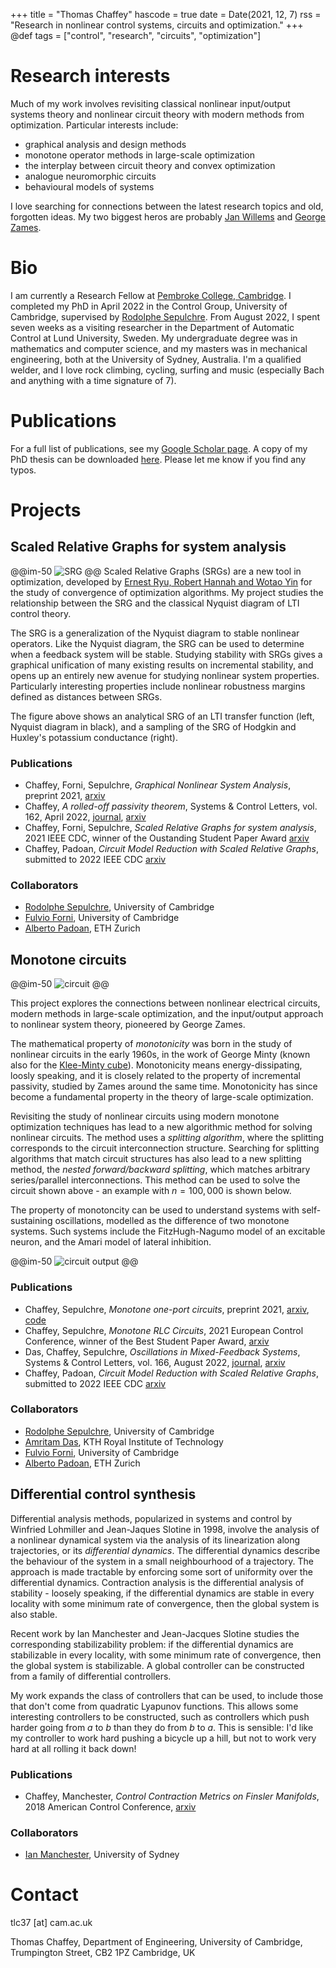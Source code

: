 +++
title = "Thomas Chaffey"
hascode = true
date = Date(2021, 12, 7)
rss = "Research in nonlinear control systems, circuits and optimization."
+++
@def tags = ["control", "research", "circuits", "optimization"]

# Research interests
Much of my work involves revisiting classical nonlinear input/output systems theory
and nonlinear circuit theory with modern methods from optimization.  Particular interests include:

* graphical analysis and design methods
* monotone operator methods in large-scale optimization
* the interplay between circuit theory and convex optimization
* analogue neuromorphic circuits
* behavioural models of systems

I love searching for connections between the latest research topics and old, forgotten ideas.  My two biggest heros are probably [Jan Willems](https://homes.esat.kuleuven.be/~sistawww/smc/jwillems/) and [George Zames](http://www.mit.edu/~mitter/publications/85_legacy_zames_IEEEAC.pdf).

# Bio
I am currently a Research Fellow at [Pembroke College, Cambridge](https://www.pem.cam.ac.uk/college/master-and-fellows/list-fellows/dr-tom-chaffey).  I completed my PhD in April 2022 in the Control Group, University of Cambridge, supervised by [Rodolphe Sepulchre](https://sites.google.com/site/rsepulchre/).  From August 2022, I spent seven weeks as a visiting researcher in the Department of Automatic Control at Lund University, Sweden.  My undergraduate degree was in mathematics and computer science, and my masters was in mechanical engineering, both at the University of Sydney, Australia.  I'm a qualified welder, and I love rock climbing, cycling, surfing and music (especially Bach and anything with a time signature of 7).

# Publications
For a full list of publications, see my [Google Scholar page](https://scholar.google.nl/citations?user=mpR3WKgAAAAJ&hl=en).  A copy of my PhD thesis can be downloaded [here](/assets/pdf/Tom_thesis.pdf).  Please let me know if you find any typos.

# Projects

## Scaled Relative Graphs for system analysis

@@im-50
![SRG](/assets/images/srg.svg)
@@
Scaled Relative Graphs (SRGs) are a new tool in optimization, developed by [Ernest Ryu, Robert Hannah and Wotao Yin](https://link.springer.com/article/10.1007/s10107-021-01639-w) for the study of convergence of optimization algorithms.  My project studies the relationship between the SRG and the classical Nyquist diagram of LTI control theory.  

The SRG is a generalization of the Nyquist diagram to stable nonlinear operators.  Like the Nyquist diagram, the SRG can be used to determine when a feedback system will be stable.  Studying stability with SRGs gives a graphical unification of many existing results on incremental stability, and opens up an entirely new avenue for studying nonlinear system properties.  Particularly interesting properties include nonlinear robustness margins defined as distances between SRGs.  

The figure above shows an analytical SRG of an LTI transfer function (left, Nyquist diagram in black), and a sampling of the SRG of Hodgkin and Huxley's potassium conductance (right).

### Publications
* Chaffey, Forni, Sepulchre, *Graphical Nonlinear System Analysis*, preprint 2021, [arxiv](https://arxiv.org/abs/2107.11272)
* Chaffey, *A rolled-off passivity theorem*, Systems & Control Letters, vol. 162, April 2022, [journal](https://www.sciencedirect.com/science/article/pii/S0167691122000421), [arxiv](https://arxiv.org/abs/2108.07634)
* Chaffey, Forni, Sepulchre, *Scaled Relative Graphs for system analysis*, 2021 IEEE CDC, winner of the Oustanding Student Paper Award [arxiv](https://arxiv.org/abs/2103.13971)
* Chaffey, Padoan, *Circuit Model Reduction with Scaled Relative Graphs*, submitted to 2022 IEEE CDC [arxiv](https://arxiv.org/abs/2204:01434)

### Collaborators
* [Rodolphe Sepulchre](https://sites.google.com/site/rsepulchre/), University of Cambridge
* [Fulvio Forni](https://sites.google.com/site/fulvioforni/), University of Cambridge
* [Alberto Padoan](albertopadoan.com), ETH Zurich

## Monotone circuits

@@im-50
![circuit](/assets/images/monotone-circuit.svg)
@@

This project explores the connections between nonlinear electrical circuits, modern methods in large-scale optimization, and the input/output approach to nonlinear system theory, pioneered by George Zames.  

The mathematical property of *monotonicity* was born in the study of nonlinear circuits in the early 1960s, in the work of George Minty (known also for the [Klee-Minty cube](https://en.wikipedia.org/wiki/Klee%E2%80%93Minty_cube)).  Monotonicity means energy-dissipating, loosly speaking, and it is closely related to the property of incremental passivity, studied by Zames around the same time.  Monotonicity has since become a fundamental property in the theory of large-scale optimization.  

Revisiting the study of nonlinear circuits using modern monotone optimization techniques has lead to a new algorithmic method for solving nonlinear circuits.  The method uses a *splitting algorithm*, where the splitting corresponds to the circuit interconnection structure.  Searching for splitting algorithms that match circuit structures has also lead to a new splitting method, the *nested forward/backward splitting*, which matches arbitrary series/parallel interconnections.  This method can be used to solve the circuit shown above - an example with $n=100,000$ is shown below.

The property of monotoncity can be used to understand systems with self-sustaining oscillations, modelled as the difference of two monotone systems.  Such systems include the FitzHugh-Nagumo model of an excitable neuron, and the Amari model of lateral inhibition.

@@im-50
![circuit output](/assets/images/monotone-output.svg)
@@

### Publications
* Chaffey, Sepulchre, *Monotone one-port circuits*, preprint 2021, [arxiv](https://arxiv.org/abs/2111.15407), [code](https://github.com/ThomasChaffey/monotone-one-port-circuits)
* Chaffey, Sepulchre, *Monotone RLC Circuits*, 2021 European Control Conference, winner of the Best Student Paper Award, [arxiv](https://arxiv.org/abs/2012.11533)
* Das, Chaffey, Sepulchre, *Oscillations in Mixed-Feedback Systems*, Systems & Control Letters, vol. 166, August 2022, [journal](https://www.sciencedirect.com/science/article/pii/S0167691122000998), [arxiv](https://arxiv.org/abs/2103.16379)
* Chaffey, Padoan, *Circuit Model Reduction with Scaled Relative Graphs*, submitted to 2022 IEEE CDC [arxiv](https://arxiv.org/abs/2204:01434)

### Collaborators
* [Rodolphe Sepulchre](https://sites.google.com/site/rsepulchre/), University of Cambridge
* [Amritam Das](http://amritamdas.com/), KTH Royal Institute of Technology
* [Fulvio Forni](https://sites.google.com/site/fulvioforni/), University of Cambridge
* [Alberto Padoan](albertopadoan.com), ETH Zurich

## Differential control synthesis

Differential analysis methods, popularized in systems and control by Winfried Lohmiller and Jean-Jaques Slotine in 1998, involve the analysis of a nonlinear dynamical system via the analysis of its linearization along trajectories, or its *differential dynamics*.  The differential dynamics describe the behaviour of the system in a small neighbourhood of a trajectory.  The approach is made tractable by enforcing some sort of uniformity over the differential dynamics.  Contraction analysis is the differential analysis of stability - loosely speaking, if the differential dynamics are stable in every locality with some minimum rate of convergence, then the global system is also stable. 

Recent work by Ian Manchester and Jean-Jacques Slotine studies the corresponding stabilizability problem: if the differential dynamics are stabilizable in every locality, with some minimum rate of convergence, then the global system is stabilizable.  A global controller can be constructed from a family of differential controllers.  

My work expands the class of controllers that can be used, to include those that don't come from quadratic Lyapunov functions.  This allows some interesting controllers to be constructed, such as controllers which push harder going from $a$ to $b$ than they do from $b$ to $a$.  This is sensible:  I'd like my controller to work hard pushing a bicycle up a hill, but not to work very hard at all rolling it back down!

### Publications
* Chaffey, Manchester, *Control Contraction Metrics on Finsler Manifolds*, 2018 American Control Conference, [arxiv](https://arxiv.org/abs/1803.01034)

### Collaborators
* [Ian Manchester](http://www-personal.acfr.usyd.edu.au/ian/bio/), University of Sydney

# Contact
tlc37 [at] cam.ac.uk

Thomas Chaffey,
Department of Engineering,
University of Cambridge,
Trumpington Street,
CB2 1PZ Cambridge, UK
